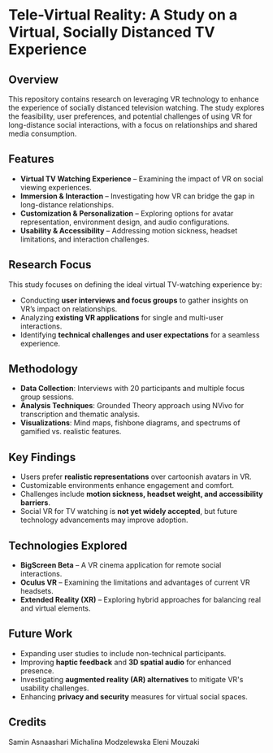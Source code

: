 # Tele-Virtual Reality: A Study on a Virtual, Socially Distanced TV Experience

## Overview
This repository contains research on leveraging VR technology to enhance the experience of socially distanced television watching. The study explores the feasibility, user preferences, and potential challenges of using VR for long-distance social interactions, with a focus on relationships and shared media consumption.

## Features
- **Virtual TV Watching Experience** – Examining the impact of VR on social viewing experiences.
- **Immersion & Interaction** – Investigating how VR can bridge the gap in long-distance relationships.
- **Customization & Personalization** – Exploring options for avatar representation, environment design, and audio configurations.
- **Usability & Accessibility** – Addressing motion sickness, headset limitations, and interaction challenges.

## Research Focus
This study focuses on defining the ideal virtual TV-watching experience by:
- Conducting **user interviews and focus groups** to gather insights on VR’s impact on relationships.
- Analyzing **existing VR applications** for single and multi-user interactions.
- Identifying **technical challenges and user expectations** for a seamless experience.

## Methodology
- **Data Collection**: Interviews with 20 participants and multiple focus group sessions.
- **Analysis Techniques**: Grounded Theory approach using NVivo for transcription and thematic analysis.
- **Visualizations**: Mind maps, fishbone diagrams, and spectrums of gamified vs. realistic features.

## Key Findings
- Users prefer **realistic representations** over cartoonish avatars in VR.
- Customizable environments enhance engagement and comfort.
- Challenges include **motion sickness, headset weight, and accessibility barriers**.
- Social VR for TV watching is **not yet widely accepted**, but future technology advancements may improve adoption.

## Technologies Explored
- **BigScreen Beta** – A VR cinema application for remote social interactions.
- **Oculus VR** – Examining the limitations and advantages of current VR headsets.
- **Extended Reality (XR)** – Exploring hybrid approaches for balancing real and virtual elements.

## Future Work
- Expanding user studies to include non-technical participants.
- Improving **haptic feedback** and **3D spatial audio** for enhanced presence.
- Investigating **augmented reality (AR) alternatives** to mitigate VR's usability challenges.
- Enhancing **privacy and security** measures for virtual social spaces.

## Credits
Samin Asnaashari
Michalina Modzelewska
Eleni Mouzaki

